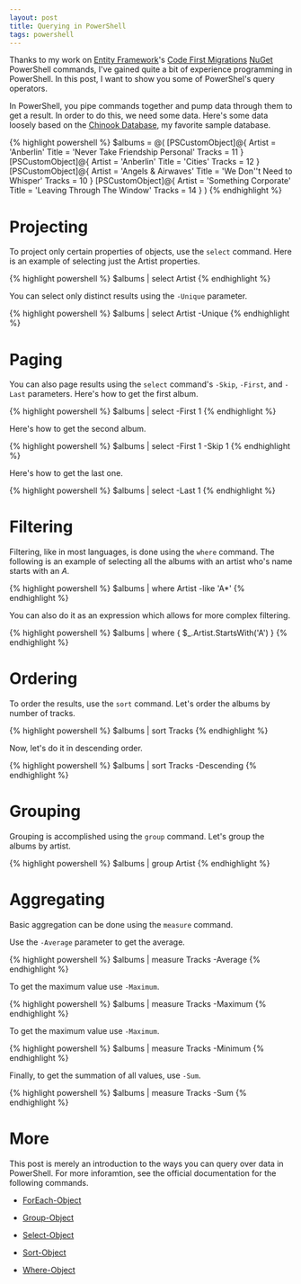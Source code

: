 ```yaml
---
layout: post
title: Querying in PowerShell
tags: powershell
---
```


Thanks to my work on [Entity Framework][1]'s [Code First Migrations][2] [NuGet][3] PowerShell commands, I've gained
quite a bit of experience programming in PowerShell. In this post, I want to show you some of PowerShel's query
operators.

In PowerShell, you pipe commands together and pump data through them to get a result. In order to do this, we need some
data. Here's some data loosely based on the [Chinook Database][4], my favorite sample database.

{% highlight powershell %}
$albums = @(
    [PSCustomObject]@{
        Artist = 'Anberlin'
        Title = 'Never Take Friendship Personal'
        Tracks = 11
    }
    [PSCustomObject]@{
        Artist = 'Anberlin'
        Title = 'Cities'
        Tracks = 12
    }
    [PSCustomObject]@{
        Artist = 'Angels & Airwaves'
        Title = 'We Don''t Need to Whisper'
        Tracks = 10
    }
    [PSCustomObject]@{
        Artist = 'Something Corporate'
        Title = 'Leaving Through The Window'
        Tracks = 14
    }
)
{% endhighlight %}

Projecting
==========
To project only certain properties of objects, use the `select` command. Here is an example of selecting just the Artist
properties.

{% highlight powershell %}
$albums | select Artist
{% endhighlight %}

You can select only distinct results using the `-Unique` parameter.

{% highlight powershell %}
$albums | select Artist -Unique
{% endhighlight %}

Paging
======
You can also page results using the `select` command's `-Skip`, `-First`, and `-Last` parameters. Here's how to get the
first album.

{% highlight powershell %}
$albums | select -First 1
{% endhighlight %}

Here's how to get the second album.

{% highlight powershell %}
$albums | select -First 1 -Skip 1
{% endhighlight %}

Here's how to get the last one.

{% highlight powershell %}
$albums | select -Last 1
{% endhighlight %}

Filtering
=========
Filtering, like in most languages, is done using the `where` command. The following is an example of selecting all the
albums with an artist who's name starts with an *A*.

{% highlight powershell %}
$albums | where Artist -like 'A*'
{% endhighlight %}

You can also do it as an expression which allows for more complex filtering.

{% highlight powershell %}
$albums | where { $_.Artist.StartsWith('A') }
{% endhighlight %}

Ordering
========
To order the results, use the `sort` command. Let's order the albums by number of tracks.

{% highlight powershell %}
$albums | sort Tracks
{% endhighlight %}

Now, let's do it in descending order.

{% highlight powershell %}
$albums | sort Tracks -Descending
{% endhighlight %}

Grouping
========
Grouping is accomplished using the `group` command. Let's group the albums by artist.

{% highlight powershell %}
$albums | group Artist
{% endhighlight %}

Aggregating
===========
Basic aggregation can be done using the `measure` command.

Use the `-Average` parameter to get the average.

{% highlight powershell %}
$albums | measure Tracks -Average
{% endhighlight %}

To get the maximum value use `-Maximum`.

{% highlight powershell %}
$albums | measure Tracks -Maximum
{% endhighlight %}

To get the maximum value use `-Maximum`.

{% highlight powershell %}
$albums | measure Tracks -Minimum
{% endhighlight %}

Finally, to get the summation of all values, use `-Sum`.

{% highlight powershell %}
$albums | measure Tracks -Sum
{% endhighlight %}

More
====
This post is merely an introduction to the ways you can query over data in PowerShell. For more inforamtion, see the
official documentation for the following commands.

* [ForEach-Object][5]
* [Group-Object][6]
* [Select-Object][7]
* [Sort-Object][8]
* [Where-Object][9]


  [1]: http://msdn.com/data/ef
  [2]: http://msdn.microsoft.com/en-us/data/jj591621
  [3]: http://nuget.org
  [4]: http://chinookdatabase.codeplex.com
  [5]: http://technet.microsoft.com/en-US/library/hh849731.aspx
  [6]: http://technet.microsoft.com/en-US/library/hh849907.aspx
  [7]: http://technet.microsoft.com/en-us/library/hh849895.aspx
  [8]: http://technet.microsoft.com/en-US/library/hh849912.aspx
  [9]: http://technet.microsoft.com/en-US/library/hh849715.aspx
